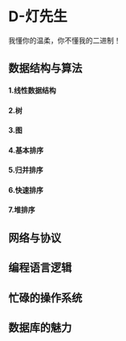 # D-灯先生

我懂你的温柔，你不懂我的二进制！

## 数据结构与算法

#### 1.线性数据结构

#### 2.树

#### 3.图

#### 4.基本排序

#### 5.归并排序

#### 6.快速排序

#### 7.堆排序

## 网络与协议



## 编程语言逻辑



## 忙碌的操作系统



## 数据库的魅力

